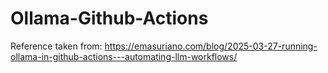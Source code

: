 # Ollama-Github-Actions


Reference taken from: https://emasuriano.com/blog/2025-03-27-running-ollama-in-github-actions---automating-llm-workflows/
